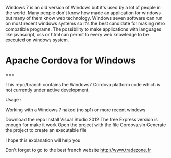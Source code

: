  Windows 7 is an old version of Windows but it's used by a lot of people in the world.
  Many people don't know how made an application for windows but many of them know web technology.
  Windows seven software can run on most recent windows systems so it's the best candidate for making retro compatible programs.
  The possibility to make applications with languages like javascript, css or html can permit to every web knowledge to be executed on windows system.
 
 

# Apache Cordova for Windows
===

This repo/branch contains the Windows7 Cordova platform code which is not currently under active development.


 Usage :
 
 Working with a Windows 7 naked (no sp1) or more recent windows
 
 
   Download the repo
  Install Visual Studio 2012 
  The free Express version is enough for make it work
  Open the project with the file Cordova.sln
  Generate the project to create an executable file
  
   I hope this explanation will help you
  
   Don't forget to go to the best french website
  http://www.tradezone.fr
